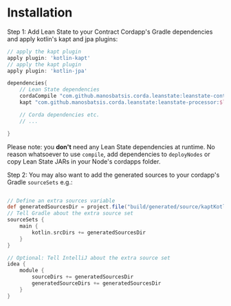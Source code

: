 
# Installation


Step 1: Add Lean State to your Contract Cordapp's Gradle dependencies and apply 
kotlin's kapt and jpa plugins:

```groovy
// apply the kapt plugin
apply plugin: 'kotlin-kapt'
// apply the kapt plugin
apply plugin: 'kotlin-jpa'

dependencies{
    // Lean State dependencies
    cordaCompile "com.github.manosbatsis.corda.leanstate:leanstate-contracts:$leanstate_version"
    kapt "com.github.manosbatsis.corda.leanstate:leanstate-processor:$leanstate_version"

    // Corda dependencies etc.
    // ...

}    
```

Please note: you __don't__ need any Lean State dependencies at runtime. 
No reason whatsoever to use `compile`, add dependencies to `deployNodes` 
or copy Lean State JARs in your Node's cordapps folder. 

Step 2: You may also want to add the generated sources to your cordapp's 
Gradle `sourceSets` e.g.:

```groovy

// Define an extra sources variable
def generatedSourcesDir = project.file("build/generated/source/kaptKotlin/main")
// Tell Gradle about the extra source set
sourceSets {
    main {
        kotlin.srcDirs += generatedSourcesDir
    }
}

// Optional: Tell IntelliJ about the extra source set
idea {
    module {
        sourceDirs += generatedSourcesDir
        generatedSourceDirs += generatedSourcesDir
    }
}
```

